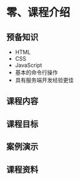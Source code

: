 # 零、课程介绍

## 预备知识

- HTML
- CSS
- JavaScript
- 基本的命令行操作
- 具有服务端开发经验更佳

## 课程内容

## 课程目标

## 案例演示

## 课程资料
